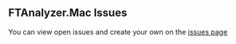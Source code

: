 ## FTAnalyzer.Mac Issues

You can view open issues and create your own on the [issues page](https://github.com/ShammyLevva/FTAnalyzer.Mac/issues)
